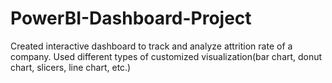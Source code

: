 # PowerBI-Dashboard-Project
Created interactive dashboard to track and analyze attrition rate of a company.
Used different types of customized visualization(bar chart, donut chart, slicers, line chart, etc.)
